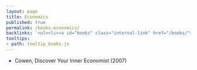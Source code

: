 ```yaml
---
layout: page
title: Economics
published: true
permalink: /books-economics/
backlinks: '<ul><li><a id="books" class="internal-link" href="/books/">Books</a></li></ul>'
tooltips: 
- path: tooltip_books.js
---
```


* Cowen, Discover Your Inner Economist (2007)
